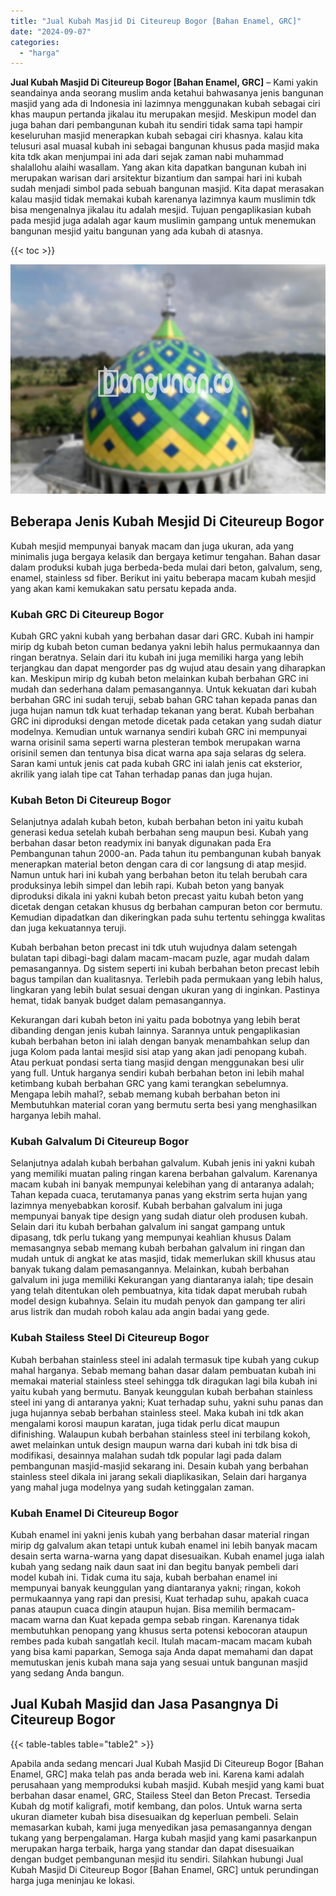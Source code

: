 ```yaml
---
title: "Jual Kubah Masjid Di Citeureup Bogor [Bahan Enamel, GRC]"
date: "2024-09-07"
categories: 
  - "harga"
---
```


**Jual Kubah Masjid Di Citeureup Bogor \[Bahan Enamel, GRC\]** – Kami yakin seandainya anda seorang muslim anda ketahui bahwasanya jenis bangunan masjid yang ada di Indonesia ini lazimnya menggunakan kubah sebagai ciri khas maupun pertanda jikalau itu merupakan mesjid. Meskipun model dan juga bahan dari pembangunan kubah itu sendiri tidak sama tapi hampir keseluruhan masjid menerapkan kubah sebagai ciri khasnya. kalau kita telusuri asal muasal kubah ini sebagai bangunan khusus pada masjid maka kita tdk akan menjumpai ini ada dari sejak zaman nabi muhammad shalallohu alaihi wasallam. Yang akan kita dapatkan bangunan kubah ini merupakan warisan dari arsitektur bizantium dan sampai hari ini kubah sudah menjadi simbol pada sebuah bangunan masjid. Kita dapat merasakan kalau masjid tidak memakai kubah karenanya lazimnya kaum muslimin tdk bisa mengenalnya jikalau itu adalah mesjid. Tujuan pengaplikasian kubah pada mesjid juga adalah agar kaum muslimin gampang untuk menemukan bangunan mesjid yaitu bangunan yang ada kubah di atasnya.

{{< toc >}}

![Jual Kubah Masjid Di Citeureup Bogor [Bahan Enamel, GRC]](/images/jual-kubah-masjid-27.png)

## Beberapa Jenis Kubah Mesjid Di Citeureup Bogor

Kubah mesjid mempunyai banyak macam dan juga ukuran, ada yang minimalis juga bergaya kelasik dan bergaya ketimur tengahan. Bahan dasar dalam produksi kubah juga berbeda-beda mulai dari beton, galvalum, seng, enamel, stainless sd fiber. Berikut ini yaitu beberapa macam kubah mesjid yang akan kami kemukakan satu persatu kepada anda.

### Kubah GRC Di Citeureup Bogor

Kubah GRC yakni kubah yang berbahan dasar dari GRC. Kubah ini hampir mirip dg kubah beton cuman bedanya yakni lebih halus permukaannya dan ringan beratnya. Selain dari itu kubah ini juga memiliki harga yang lebih terjangkau dan dapat mengorder pas dg wujud atau desain yang diharapkan kan. Meskipun mirip dg kubah beton melainkan kubah berbahan GRC ini mudah dan sederhana dalam pemasangannya. Untuk kekuatan dari kubah berbahan GRC ini sudah teruji, sebab bahan GRC tahan kepada panas dan juga hujan namun tdk kuat terhadap tekanan yang berat. Kubah berbahan GRC ini diproduksi dengan metode dicetak pada cetakan yang sudah diatur modelnya. Kemudian untuk warnanya sendiri kubah GRC ini mempunyai warna orisinil sama seperti warna plesteran tembok merupakan warna orisinil semen dan tentunya bisa dicat warna apa saja selaras dg selera. Saran kami untuk jenis cat pada kubah GRC ini ialah jenis cat eksterior, akrilik yang ialah tipe cat Tahan terhadap panas dan juga hujan.

### Kubah Beton Di Citeureup Bogor

Selanjutnya adalah kubah beton, kubah berbahan beton ini yaitu kubah generasi kedua setelah kubah berbahan seng maupun besi. Kubah yang berbahan dasar beton readymix ini banyak digunakan pada Era Pembangunan tahun 2000-an. Pada tahun itu pembangunan kubah banyak menerapkan material beton dengan cara di cor langsung di atap mesjid. Namun untuk hari ini kubah yang berbahan beton itu telah berubah cara produksinya lebih simpel dan lebih rapi. Kubah beton yang banyak diproduksi dikala ini yakni kubah beton precast yaitu kubah beton yang dicetak dengan cetakan khusus dg berbahan campuran beton cor bermutu. Kemudian dipadatkan dan dikeringkan pada suhu tertentu sehingga kwalitas dan juga kekuatannya teruji.

Kubah berbahan beton precast ini tdk utuh wujudnya dalam setengah bulatan tapi dibagi-bagi dalam macam-macam puzle, agar mudah dalam pemasangannya. Dg sistem seperti ini kubah berbahan beton precast lebih bagus tampilan dan kualitasnya. Terlebih pada permukaan yang lebih halus, lingkaran yang lebih bulat sesuai dengan ukuran yang di inginkan. Pastinya hemat, tidak banyak budget dalam pemasangannya.

Kekurangan dari kubah beton ini yaitu pada bobotnya yang lebih berat dibanding dengan jenis kubah lainnya. Sarannya untuk pengaplikasian kubah berbahan beton ini ialah dengan banyak menambahkan selup dan juga Kolom pada lantai mesjid sisi atap yang akan jadi penopang kubah. Atau perkuat pondasi serta tiang masjid dengan menggunakan besi ulir yang full. Untuk harganya sendiri kubah berbahan beton ini lebih mahal ketimbang kubah berbahan GRC yang kami terangkan sebelumnya. Mengapa lebih mahal?, sebab memang kubah berbahan beton ini Membutuhkan material coran yang bermutu serta besi yang menghasilkan harganya lebih mahal.

### Kubah Galvalum Di Citeureup Bogor

Selanjutnya adalah kubah berbahan galvalum. Kubah jenis ini yakni kubah yang memiliki muatan paling ringan karena berbahan galvalum. Karenanya macam kubah ini banyak mempunyai kelebihan yang di antaranya adalah; Tahan kepada cuaca, terutamanya panas yang ekstrim serta hujan yang lazimnya menyebabkan korosif. Kubah berbahan galvalum ini juga mempunyai banyak tipe design yang sudah diatur oleh produsen kubah. Selain dari itu kubah berbahan galvalum ini sangat gampang untuk dipasang, tdk perlu tukang yang mempunyai keahlian khusus Dalam memasangnya sebab memang kubah berbahan galvalum ini ringan dan mudah untuk di angkat ke atas masjid, tidak memerlukan skill khusus atau banyak tukang dalam pemasangannya. Melainkan, kubah berbahan galvalum ini juga memiliki Kekurangan yang diantaranya ialah; tipe desain yang telah ditentukan oleh pembuatnya, kita tidak dapat merubah rubah model design kubahnya. Selain itu mudah penyok dan gampang ter aliri arus listrik dan mudah roboh kalau ada angin badai yang gede.

### Kubah Stailess Steel Di Citeureup Bogor

Kubah berbahan stainless steel ini adalah termasuk tipe kubah yang cukup mahal harganya. Sebab memang bahan dasar dalam pembuatan kubah ini memakai material stainless steel sehingga tdk diragukan lagi bila kubah ini yaitu kubah yang bermutu. Banyak keunggulan kubah berbahan stainless steel ini yang di antaranya yakni; Kuat terhadap suhu, yakni suhu panas dan juga hujannya sebab berbahan stainless steel. Maka kubah ini tdk akan mengalami korosi maupun karatan, juga tidak perlu dicat maupun difinishing. Walaupun kubah berbahan stainless steel ini terbilang kokoh, awet melainkan untuk design maupun warna dari kubah ini tdk bisa di modifikasi, desainnya malahan sudah tdk popular lagi pada dalam pembangunan masjid-masjid sekarang ini. Desain kubah yang berbahan stainless steel dikala ini jarang sekali diaplikasikan, Selain dari harganya yang mahal juga modelnya yang sudah ketinggalan zaman.

### Kubah Enamel Di Citeureup Bogor

Kubah enamel ini yakni jenis kubah yang berbahan dasar material ringan mirip dg galvalum akan tetapi untuk kubah enamel ini lebih banyak macam desain serta warna-warna yang dapat disesuaikan. Kubah enamel juga ialah kubah yang sedang naik daun saat ini dan begitu banyak pembeli dari model kubah ini. Tidak cuma itu saja, kubah berbahan enamel ini mempunyai banyak keunggulan yang diantaranya yakni; ringan, kokoh permukaannya yang rapi dan presisi, Kuat terhadap suhu, apakah cuaca panas ataupun cuaca dingin ataupun hujan. Bisa memilih bermacam-macam warna dan Kuat kepada gempa sebab ringan. Karenanya tidak membutuhkan penopang yang khusus serta potensi kebocoran ataupun rembes pada kubah sangatlah kecil. Itulah macam-macam macam kubah yang bisa kami paparkan, Semoga saja Anda dapat memahami dan dapat memutuskan jenis kubah mana saja yang sesuai untuk bangunan masjid yang sedang Anda bangun.

## Jual Kubah Masjid dan Jasa Pasangnya Di Citeureup Bogor

{{< table-tables table="table2" >}}

Apabila anda sedang mencari Jual Kubah Masjid Di Citeureup Bogor \[Bahan Enamel, GRC\] maka telah pas anda berada web ini. Karena kami adalah perusahaan yang memproduksi kubah masjid. Kubah mesjid yang kami buat berbahan dasar enamel, GRC, Stailess Steel dan Beton Precast. Tersedia Kubah dg motif kaligrafi, motif kembang, dan polos. Untuk warna serta ukuran diameter kubah bisa disesuaikan dg keperluan pembeli. Selain memasarkan kubah, kami juga menyedikan jasa pemasangannya dengan tukang yang berpengalaman. Harga kubah masjid yang kami pasarkanpun merupakan harga terbaik, harga yang standar dan dapat disesuaikan dengan budget pembangunan mesjid itu sendiri. Silahkan hubungi Jual Kubah Masjid Di Citeureup Bogor \[Bahan Enamel, GRC\] untuk perundingan harga juga meninjau ke lokasi.
